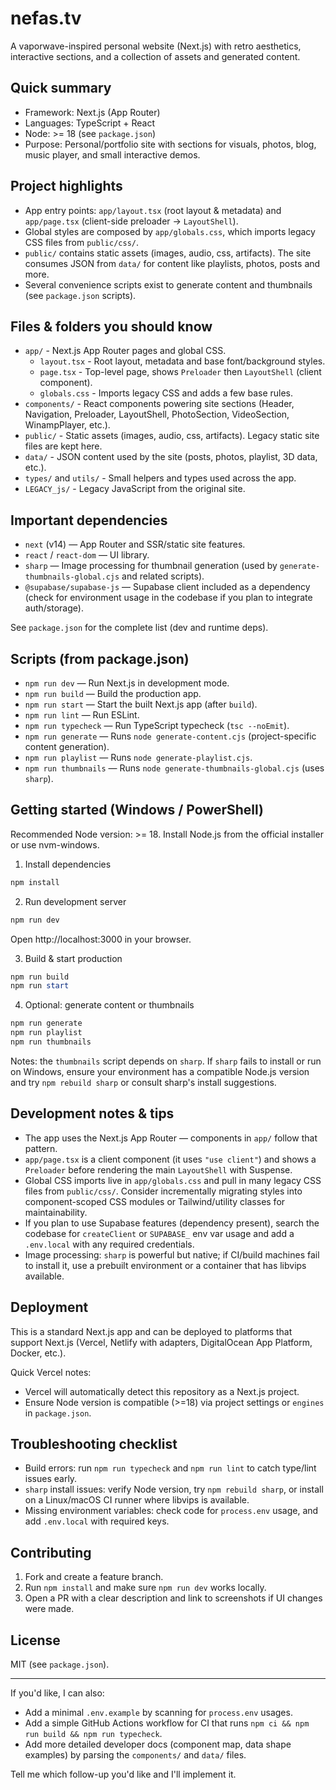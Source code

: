 # nefas.tv

A vaporwave-inspired personal website (Next.js) with retro aesthetics, interactive sections, and a collection of assets and generated content.

## Quick summary

- Framework: Next.js (App Router)
- Languages: TypeScript + React
- Node: >= 18 (see `package.json`)
- Purpose: Personal/portfolio site with sections for visuals, photos, blog, music player, and small interactive demos.

## Project highlights

- App entry points: `app/layout.tsx` (root layout & metadata) and `app/page.tsx` (client-side preloader -> `LayoutShell`).
- Global styles are composed by `app/globals.css`, which imports legacy CSS files from `public/css/`.
- `public/` contains static assets (images, audio, css, artifacts). The site consumes JSON from `data/` for content like playlists, photos, posts and more.
- Several convenience scripts exist to generate content and thumbnails (see `package.json` scripts).

## Files & folders you should know

- `app/` - Next.js App Router pages and global CSS.
  - `layout.tsx` - Root layout, metadata and base font/background styles.
  - `page.tsx` - Top-level page, shows `Preloader` then `LayoutShell` (client component).
  - `globals.css` - Imports legacy CSS and adds a few base rules.
- `components/` - React components powering site sections (Header, Navigation, Preloader, LayoutShell, PhotoSection, VideoSection, WinampPlayer, etc.).
- `public/` - Static assets (images, audio, css, artifacts). Legacy static site files are kept here.
- `data/` - JSON content used by the site (posts, photos, playlist, 3D data, etc.).
- `types/` and `utils/` - Small helpers and types used across the app.
- `LEGACY_js/` - Legacy JavaScript from the original site.

## Important dependencies

- `next` (v14) — App Router and SSR/static site features.
- `react` / `react-dom` — UI library.
- `sharp` — Image processing for thumbnail generation (used by `generate-thumbnails-global.cjs` and related scripts).
- `@supabase/supabase-js` — Supabase client included as a dependency (check for environment usage in the codebase if you plan to integrate auth/storage).

See `package.json` for the complete list (dev and runtime deps).

## Scripts (from package.json)

- `npm run dev` — Run Next.js in development mode.
- `npm run build` — Build the production app.
- `npm run start` — Start the built Next.js app (after `build`).
- `npm run lint` — Run ESLint.
- `npm run typecheck` — Run TypeScript typecheck (`tsc --noEmit`).
- `npm run generate` — Runs `node generate-content.cjs` (project-specific content generation).
- `npm run playlist` — Runs `node generate-playlist.cjs`.
- `npm run thumbnails` — Runs `node generate-thumbnails-global.cjs` (uses `sharp`).

## Getting started (Windows / PowerShell)

Recommended Node version: >= 18. Install Node.js from the official installer or use nvm-windows.

1. Install dependencies

```powershell
npm install
```

2. Run development server

```powershell
npm run dev
```

Open http://localhost:3000 in your browser.

3. Build & start production

```powershell
npm run build
npm run start
```

4. Optional: generate content or thumbnails

```powershell
npm run generate
npm run playlist
npm run thumbnails
```

Notes: the `thumbnails` script depends on `sharp`. If `sharp` fails to install or run on Windows, ensure your environment has a compatible Node.js version and try `npm rebuild sharp` or consult sharp's install suggestions.

## Development notes & tips

- The app uses the Next.js App Router — components in `app/` follow that pattern.
- `app/page.tsx` is a client component (it uses `"use client"`) and shows a `Preloader` before rendering the main `LayoutShell` with Suspense.
- Global CSS imports live in `app/globals.css` and pull in many legacy CSS files from `public/css/`. Consider incrementally migrating styles into component-scoped CSS modules or Tailwind/utility classes for maintainability.
- If you plan to use Supabase features (dependency present), search the codebase for `createClient` or `SUPABASE_` env var usage and add a `.env.local` with any required credentials.
- Image processing: `sharp` is powerful but native; if CI/build machines fail to install it, use a prebuilt environment or a container that has libvips available.

## Deployment

This is a standard Next.js app and can be deployed to platforms that support Next.js (Vercel, Netlify with adapters, DigitalOcean App Platform, Docker, etc.).

Quick Vercel notes:
- Vercel will automatically detect this repository as a Next.js project.
- Ensure Node version is compatible (>=18) via project settings or `engines` in `package.json`.

## Troubleshooting checklist

- Build errors: run `npm run typecheck` and `npm run lint` to catch type/lint issues early.
- `sharp` install issues: verify Node version, try `npm rebuild sharp`, or install on a Linux/macOS CI runner where libvips is available.
- Missing environment variables: check code for `process.env` usage, and add `.env.local` with required keys.

## Contributing

1. Fork and create a feature branch.
2. Run `npm install` and make sure `npm run dev` works locally.
3. Open a PR with a clear description and link to screenshots if UI changes were made.

## License

MIT (see `package.json`).

---

If you'd like, I can also:

- Add a minimal `.env.example` by scanning for `process.env` usages.
- Add a simple GitHub Actions workflow for CI that runs `npm ci && npm run build && npm run typecheck`.
- Add more detailed developer docs (component map, data shape examples) by parsing the `components/` and `data/` files.

Tell me which follow-up you'd like and I'll implement it.
